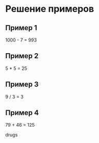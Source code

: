 # Решение примеров

## Пример 1

1000 - 7 = 993

## Пример 2

5 * 5 = 25

## Пример 3

9 / 3 = 3

## Пример 4

79 + 46 = 125
 
 drugs